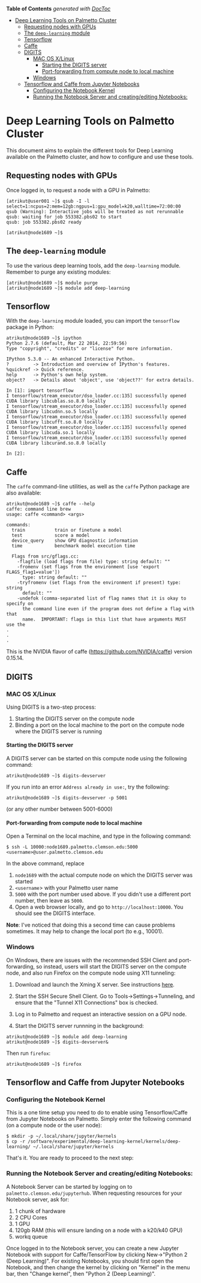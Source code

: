 <!-- START doctoc generated TOC please keep comment here to allow auto update -->
<!-- DON'T EDIT THIS SECTION, INSTEAD RE-RUN doctoc TO UPDATE -->
**Table of Contents**  *generated with [DocToc](https://github.com/thlorenz/doctoc)*

- [Deep Learning Tools on Palmetto Cluster](#deep-learning-tools-on-palmetto-cluster)
  - [Requesting nodes with GPUs](#requesting-nodes-with-gpus)
  - [The `deep-learning` module](#the-deep-learning-module)
  - [Tensorflow](#tensorflow)
  - [Caffe](#caffe)
  - [DIGITS](#digits)
    - [MAC OS X/Linux](#mac-os-xlinux)
      - [Starting the DIGITS server](#starting-the-digits-server)
      - [Port-forwarding from compute node to local machine](#port-forwarding-from-compute-node-to-local-machine)
    - [Windows](#windows)
  - [Tensorflow and Caffe from Jupyter Notebooks](#tensorflow-and-caffe-from-jupyter-notebooks)
    - [Configuring the Notebook Kernel](#configuring-the-notebook-kernel)
    - [Running the Notebook Server and creating/editing Notebooks:](#running-the-notebook-server-and-creatingediting-notebooks)

<!-- END doctoc generated TOC please keep comment here to allow auto update -->

# Deep Learning Tools on Palmetto Cluster

This document aims to explain the different
tools for Deep Learning available on the Palmetto
cluster, and how to configure and use these tools.

## Requesting nodes with GPUs

Once logged in,
to request a node with a GPU in Palmetto:

~~~
[atrikut@user001 ~]$ qsub -I -l select=1:ncpus=2:mem=12gb:ngpus=1:gpu_model=k20,walltime=72:00:00
qsub (Warning): Interactive jobs will be treated as not rerunnable
qsub: waiting for job 553382.pbs02 to start
qsub: job 553382.pbs02 ready

[atrikut@node1689 ~]$
~~~

## The `deep-learning` module

To use the various deep learning tools, add the `deep-learning` module.
Remember to purge any existing modules:

~~~
[atrikut@node1689 ~]$ module purge
[atrikut@node1689 ~]$ module add deep-learning
~~~

## Tensorflow

With the `deep-learning` module loaded,
you can import the `tensorflow` package in Python:

~~~
atrikut@node1689 ~]$ ipython
Python 2.7.6 (default, Mar 22 2014, 22:59:56)
Type "copyright", "credits" or "license" for more information.

IPython 5.3.0 -- An enhanced Interactive Python.
?         -> Introduction and overview of IPython's features.
%quickref -> Quick reference.
help      -> Python's own help system.
object?   -> Details about 'object', use 'object??' for extra details.

In [1]: import tensorflow
I tensorflow/stream_executor/dso_loader.cc:135] successfully opened CUDA library libcublas.so.8.0 locally
I tensorflow/stream_executor/dso_loader.cc:135] successfully opened CUDA library libcudnn.so.5 locally
I tensorflow/stream_executor/dso_loader.cc:135] successfully opened CUDA library libcufft.so.8.0 locally
I tensorflow/stream_executor/dso_loader.cc:135] successfully opened CUDA library libcuda.so.1 locally
I tensorflow/stream_executor/dso_loader.cc:135] successfully opened CUDA library libcurand.so.8.0 locally

In [2]:
~~~

## Caffe

The `caffe` command-line utilities, as well
as the `caffe` Python package are also available:

~~~
atrikut@node1689 ~]$ caffe --help
caffe: command line brew
usage: caffe <command> <args>

commands:
  train           train or finetune a model
  test            score a model
  device_query    show GPU diagnostic information
  time            benchmark model execution time

  Flags from src/gflags.cc:
    -flagfile (load flags from file) type: string default: ""
    -fromenv (set flags from the environment [use 'export FLAGS_flag1=value'])
      type: string default: ""
    -tryfromenv (set flags from the environment if present) type: string
      default: ""
    -undefok (comma-separated list of flag names that it is okay to specify on
      the command line even if the program does not define a flag with that
      name.  IMPORTANT: flags in this list that have arguments MUST use the
.
.
.
~~~

This is the NVIDIA flavor of caffe (https://github.com/NVIDIA/caffe) version 0.15.14.

## DIGITS

### MAC OS X/Linux

Using DIGITS is a two-step process:

1. Starting the DIGITS server on the compute node
2. Binding a port on the local machine to the port on the compute node where the DIGITS server is running

#### Starting the DIGITS server

A DIGITS server can be started on this compute node using the following command:

~~~
atrikut@node1689 ~]$ digits-devserver
~~~

If you run into an error `Address already in use:`, try the following:

~~~
atrikut@node1689 ~]$ digits-devserver -p 5001
~~~

(or any other number between 5001-6000)

#### Port-forwarding from compute node to local machine

Open a Terminal on the local machine,
and type in the following command:

~~~
$ ssh -L 10000:node1689.palmetto.clemson.edu:5000 <username>@user.palmetto.clemson.edu
~~~

In the above command, replace

1. `node1689` with the actual compute node on which the DIGITS server was started
2. `<username`> with your Palmetto user name
3. `5000` with the port number used above. If you didn't use a different port number,
then leave as `5000`.
4. Open a web browser locally, and go to `http://localhost:10000`. You should
see the DIGITS interface.


**Note**: I've noticed that doing this a second time can cause problems sometimes.
It may help to change the local port (to e.g., 10001).

### Windows

On Windows, there are issues with the recommended SSH Client and port-forwarding,
so instead, users will start the DIGITS server on the compute node,
and also run Firefox on the compute node using X11 tunneling:

1. Download and launch the Xming X server. See instructions
[here](https://www.palmetto.clemson.edu/palmetto/beta/pages/userguide/howtos/run_graphical_applications.html).

2. Start the SSH Secure Shell Client. Go to Tools->Settings->Tunneling,
and ensure that the "Tunnel X11 Connections" box is checked.

3. Log in to Palmetto and request an interactive session on a GPU node.

4. Start the DIGITS server runnning in the background:

~~~
atrikut@node1689 ~]$ module add deep-learning
atrikut@node1689 ~]$ digits-devserver&
~~~

Then run `firefox`:

~~~
atrikut@node1689 ~]$ firefox
~~~

## Tensorflow and Caffe from Jupyter Notebooks

### Configuring the Notebook Kernel

This is a one time setup you need to do to enable using Tensorflow/Caffe
from Jupyter Notebooks on Palmetto. Simply enter the following command
(on a compute node or the user node):

~~~
$ mkdir -p ~/.local/share/jupyter/kernels
$ cp -r /software/experimental/deep-learning-kernel/kernels/deep-learning/ ~/.local/share/jupyter/kernels
~~~

That's it. You are ready to proceed to the next step:

### Running the Notebook Server and creating/editing Notebooks:

A Notebook Server can be started by logging on to `palmetto.clemson.edu/jupyterhub`.
When requesting resources for your Notebook server, ask for:

1. 1 chunk of hardware
1. 2 CPU Cores
1. 1 GPU
1. 120gb RAM (this will ensure landing on a node with a k20/k40 GPU)
1. workq queue

Once logged in to the Notebook server,
you can create a new Jupyter Notebook with support for Caffe/TensorFlow
by clicking New->"Python 2 (Deep Learning)".
For existing Notebooks, you should first open the Notebook,
and then change the kernel
by clicking on "Kernel" in the menu bar, then "Change kernel",
then "Python 2 (Deep Learning)".
